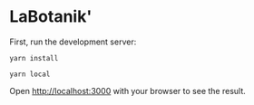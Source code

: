 # LaBotanik'

First, run the development server:
```
yarn install
```
```
yarn local
```
Open [http://localhost:3000](http://localhost:3000) with your browser to see the result.